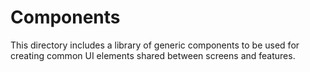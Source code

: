 Components
==========

This directory includes a library of generic components to be used for creating common UI elements shared between screens and features.
